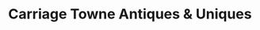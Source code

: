 ---
title: "Carriage Towne Antiques & Uniques"
url: /kingston/carriage-towne-antiques-und-uniques/
shop: Antiquitäten
---